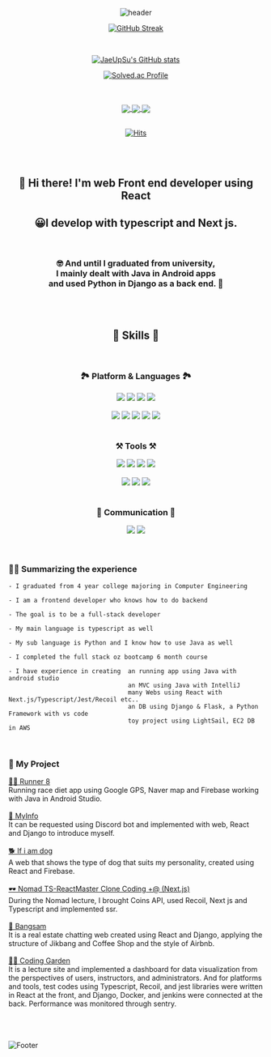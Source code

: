 <div align="center">

![header](https://capsule-render.vercel.app/api?type=slice&color=auto&height=200&section=header&text=Hello&desc=I'm%20HyeonSu&fontSize=60&rotate=14&fontAlignY=25&fontAlign=75&descAlignY=43&descAlign=80&&animation=twinkling)

[![GitHub Streak](https://streak-stats.demolab.com?user=JaeUpSu&theme=synthwave&hide_border=true&locale=ko)](https://git.io/streak-stats)

<br>

[![JaeUpSu's GitHub stats](https://github-readme-stats.vercel.app/api?username=JaeUpSu&show_icons=true&theme=synthwave)](https://github.com/JaeUpSu/github-readme-stats)


[![Solved.ac Profile](http://mazassumnida.wtf/api/generate_badge?boj=hugh223)](https://solved.ac/hugh223)<br/>

<br/>
<br/>

<div style={{display: "flex"}}>
    <a href="https://velog.io/@hugh0223"> 
        <img align="center" src="https://img.shields.io/badge/Blog-20C997?style=flat-square&logo=Velog&logoColor=white"/>
    </a>
    <a href="https://www.linkedin.com/in/%ED%98%84%EC%88%98-%EA%B9%80-935955270/"> 
        <img align="center" src="https://img.shields.io/badge/HyeonsuKim-0A66C2?style=flat-square&logo=LinkedIn&logoColor=white"/>
    </a>
    <a href="mailto:hyeongs2323@gmail.com"> 
      <img align="center" src="https://img.shields.io/badge/hyeongs2323@gmail.com-EA4335?style=flat-square&logo=Gmail&logoColor=white"/>
    </a>
</div>


<br/>

[![Hits](https://hits.seeyoufarm.com/api/count/incr/badge.svg?url=https%3A%2F%2Fgithub.com%2FJaeUpSu&count_bg=%2379C83D&title_bg=%23555555&icon=&icon_color=%23E7E7E7&title=hits&edge_flat=false)](https://hits.seeyoufarm.com)
	
</div>

<br/><br/>


<div align="center">

<h2>
    👋 Hi there! I'm web Front end developer  using React 
</h2>
<h2>
    😀I develop with typescript and Next js.
</h2> <br/>

<h3>
🤓 And until I graduated from university, <br/>
I mainly dealt with Java in Android apps <br/>
and used Python in Django as a back end. 👏
</h2>
    
</h3>

<br/>

<br>

	
## 🦾 Skills 🦾 

<br/>

### 🏞️ Platform & Languages 🏞️ 
<div style={{display: "flex"}}>
    <img src="https://img.shields.io/badge/Android-3DDC84?style=flat-square&logo=Android&logoColor=white"/>
    <img src="https://img.shields.io/badge/React-61DAFB?style=flat-square&logo=React&logoColor=black"/>
    <img src="https://img.shields.io/badge/Django-092E20?style=flat-square&logo=Django&logoColor=white"/>
    <img src="https://img.shields.io/badge/Next.js-000000?style=flat-square&logo=Next.js&logoColor=white"/>
</div>

<br/>

<div style={{display: "flex"}}>
    <img src="https://img.shields.io/badge/Python-3776AB?style=flat-square&logo=Python&logoColor=white"/>
    <img src="https://img.shields.io/badge/Java-1B3E52?style=flat-square&logo=Java&logoColor=white"/>
    <img src="https://img.shields.io/badge/Typescript-3178C6?style=flat-square&logo=Typescript&logoColor=white"/>
    <img src="https://img.shields.io/badge/HTML5-E34F26?style=flat-square&logo=HTML5&logoColor=white"/>
    <img src="https://img.shields.io/badge/Sass-CC6699?style=flat-square&logo=Sass&logoColor=white"/>
</div>

<br/>

### ⚒️ Tools ⚒️ 
<div style={{display: "flex"}}>
    <img src="https://img.shields.io/badge/React_Query-FF4154?style=flat-square&logo=React-Query&logoColor=white"/>
    <img src="https://img.shields.io/badge/React_Hook_Form-EC5900?style=flat-square&logo=React_Hook_Form&logoColor=white"/>
    <img src="https://img.shields.io/badge/Recoil-764ABC?style=flat-square&logo=Recoil&logoColor=white"/>  
    <img src="https://img.shields.io/badge/Jest-C21325?style=flat-square&logo=Jest&logoColor=white"/>    
</div>

<br/>

<div style={{display: "flex"}}>
    <img src="https://img.shields.io/badge/GitHub-181717?style=flat-square&logo=GitHub&logoColor=white"/>
    <img src="https://img.shields.io/badge/Firebase-FFCA28?style=flat-square&logo=Firebase&logoColor=black"/>
    <img src="https://img.shields.io/badge/Sentry-362D59?style=flat-square&logo=Sentry&logoColor=white"/>  
</div>
<br/>

### 📢 Communication 📢 
<div style={{display: "flex"}}>
    <img src="https://img.shields.io/badge/Discord-5865F2?style=flat-square&logo=Discord&logoColor=white"/>
    <img src="https://img.shields.io/badge/Slack-4A154B?style=flat-square&logo=Slack&logoColor=white"/>  
</div>
	
</div>

<br/>
<br/>

### 👨‍💻 Summarizing the experience

    - I graduated from 4 year college majoring in Computer Engineering
    
    - I am a frontend developer who knows how to do backend
    
    - The goal is to be a full-stack developer
    
    - My main language is typescript as well
    
    - My sub language is Python and I know how to use Java as well
    
    - I completed the full stack oz bootcamp 6 month course
    
    - I have experience in creating  an running app using Java with android studio
                                     an MVC using Java with IntelliJ 
                                     many Webs using React with Next.js/Typescript/Jest/Recoil etc..
                                     an DB using Django & Flask, a Python Framework with vs code
                                     toy project using LightSail, EC2 DB in AWS
    
<br/>

### 👏 My Project 
 
<div>
    <a color="black"  href="https://github.com/JaeUpSu/Runner-8">
       🏃‍♂️ Runner 8
    </a>
    <br/>
    Running race diet app using Google GPS, Naver map and Firebase working with Java in Android Studio.
        <br/>    <br/>
    <a color="black"  href="https://github.com/JaeUpSu/hscode_info">
       📰 MyInfo
    </a>
    <br/>
     It can be requested using Discord bot and implemented with web, React and Django to introduce myself.
        <br/>    <br/>
    <a color="black"  href="https://github.com/JaeUpSu/if-dog-tendency-test">
       🐕 If i am dog 
    </a>
    <br/>
    A web that shows the type of dog that suits my personality, created using React and Firebase.
            <br/>    <br/>
    <a color="black"  href="https://github.com/JaeUpSu/ts-react-master">
       🕶️ Nomad TS-ReactMaster Clone Coding +@ (Next.js)   
    </a>
    <br/>
    During the Nomad lecture, I brought Coins API, used Recoil, Next js and Typescript and implemented ssr.
        <br/>    <br/>
    <a color="black"  href="https://github.com/JaeUpSu/chatting_front">
       🏢 Bangsam 
    </a>
    <br/>
     It is a real estate chatting web created using React and Django, applying the structure of Jikbang and Coffee Shop and the style of Airbnb.
      <br/>    <br/>
    <a color="black"  href="https://github.com/JaeUpSu/front-CMGG-project">
       👨‍🏫 Coding Garden 
    </a>
     <br/> 
     It is a lecture site and implemented a dashboard for data visualization from the perspectives of users, instructors, and administrators. 
                And for platforms and tools, test codes using Typescript, Recoil, and jest libraries were written in React at the front, 
                and Django, Docker, and jenkins were connected at the back. Performance was monitored through sentry.
          <br/>    <br/>
</div>
    
<br/>
<br/>

![Footer](https://capsule-render.vercel.app/api?type=slice&color=auto&height=200&section=footer&text=Frontend&desc=프론트엔드!&fontSize=60&rotate=14&fontAlignY=75&fontAlign=20&descAlignY=93&descAlign=25&&animation=twinkling)


